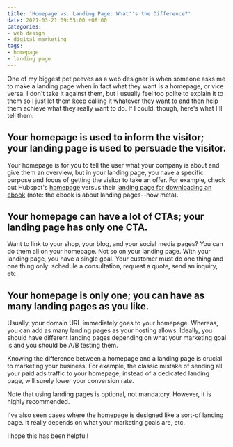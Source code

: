 ```yaml
---
title: 'Homepage vs. Landing Page: What''s the Difference?'
date: 2021-03-21 09:55:00 +08:00
categories:
- web design
- digital marketing
tags:
- homepage
- landing page
---
```


One of my biggest pet peeves as a web designer is when someone asks me to make a landing page when in fact what they want is a homepage, or vice versa. I don't take it against them, but I usually feel too polite to explain it to them so I just let them keep calling it whatever they want to and then help them achieve what they really want to do. If I could, though, here's what I'll tell them:

## Your homepage is used to inform the visitor; your landing page is used to persuade the visitor.

Your homepage is for you to tell the user what your company is about and give them an overview, but in your landing page, you have a specific purpose and focus of getting the visitor to take an offer. For example, check out Hubspot's [homepage](https://www.hubspot.com) versus their [landing page for downloading an ebook](https://offers.hubspot.com/how-to-optimize-landing-pages-for-conversion) (note: the ebook is about landing pages--how meta).

## Your homepage can have a lot of CTAs; your landing page has only one CTA.

Want to link to your shop, your blog, and your social media pages? You can do them all on your homepage. Not so on your landing page. With your landing page, you have a single goal. Your customer must do one thing and one thing only: schedule a consultation, request a quote, send an inquiry, etc.

## Your homepage is only one; you can have as many landing pages as you like.

Usually, your domain URL immediately goes to your homepage. Whereas, you can add as many landing pages as your hosting allows. Ideally, you should have different landing pages depending on what your marketing goal is and you should be A/B testing them.

Knowing the difference between a homepage and a landing page is crucial to marketing your business. For example, the classic mistake of sending all your paid ads traffic to your homepage, instead of a dedicated landing page, will surely lower your conversion rate.

Note that using landing pages is optional, not mandatory. However, it is highly recommended.

I've also seen cases where the homepage is designed like a sort-of landing page. It really depends on what your marketing goals are, etc.

I hope this has been helpful!